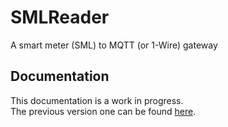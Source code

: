 # SMLReader

A smart meter (SML) to MQTT (or 1-Wire) gateway

## Documentation

This documentation is a work in progress.  
The previous version one can be found [here](doc/old/README.md).
